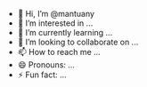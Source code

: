 - 👋 Hi, I’m @mantuany
- 👀 I’m interested in ...
- 🌱 I’m currently learning ...
- 💞️ I’m looking to collaborate on ...
- 📫 How to reach me ...
- 😄 Pronouns: ...
- ⚡ Fun fact: ...

<!---
mantuany/mantuany is a ✨ special ✨ repository because its `README.md` (this file) appears on your GitHub profile.
You can click the Preview link to take a look at your changes.
--->
